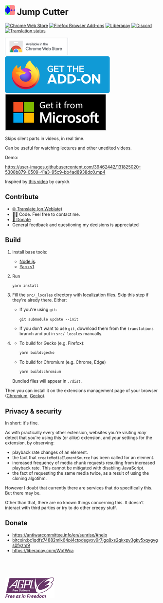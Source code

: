 # <img src="./src/icons/icon.svg" alt="Logo" height="32"/> Jump Cutter

[![Chrome Web Store](https://img.shields.io/chrome-web-store/users/lmppdpldfpfdlipofacekcfleacbbncp?logo=google-chrome)][chrome-web-store]
[![Firefox Browser Add-ons](https://img.shields.io/amo/users/jump-cutter?logo=firefox-browser)][addons-mozilla-org]
[![Liberapay](https://img.shields.io/liberapay/receives/WofWca?logo=liberapay)](https://liberapay.com/WofWca)
[![Discord](https://img.shields.io/discord/678444692592918548?logo=discord)](https://discord.gg/HCjghyT)
[![Translation status](https://hosted.weblate.org/widgets/jump-cutter/-/svg-badge.svg)][weblate]

[![Chrome Web Store](docs/extension-store-badges/chrome.png)][chrome-web-store]
[![Firefox Browser Add-ons](docs/extension-store-badges/mozilla.svg)][addons-mozilla-org]
[![Microsoft Edge Add-ons](docs/extension-store-badges/microsoft.svg)][microsoft-edge-addons]

Skips silent parts in videos, in real time.

Can be useful for watching lectures and other unedited videos.

Demo:

<!-- TODO put the file in the repo so it's set in stone? -->
<!-- The source video:
https://ocw.mit.edu/courses/electrical-engineering-and-computer-science/6-034-artificial-intelligence-fall-2010/lecture-videos/lecture-16-learning-support-vector-machines/
(or https://youtu.be/_PwhiWxHK8o).
This video's license: CC BY-NC-SA 4.0 (https://creativecommons.org/licenses/by-nc-sa/4.0/).
Not sure if I did comply with the license here.
But I believe this use case would be considered "fair use" anyway.
 -->
<https://user-images.githubusercontent.com/39462442/131825020-5308b879-0509-41a3-95c9-bb4ad8938dc0.mp4>

Inspired by [this video](https://youtu.be/DQ8orIurGxw) by carykh.

## Contribute

* [🌐 Translate (on Weblate)][weblate]
* 👨‍💻 Code. Feel free to contact me.
* [💸 Donate](#donate)
* General feedback and questioning my decisions is appreciated

## Build

1. Install base tools:
    * [Node.js](https://nodejs.org/).
    * [Yarn v1](https://classic.yarnpkg.com/docs/install).
2. Run

    ```bash
    yarn install
    ```

3.
    Fill the `src/_locales` directory with localization files. Skip this step if they're alredy there. Either:

    * If you're using `git`:

        `git submodule update --init`

    * If you don't want to use `git`, download them from the `translations` branch and put in `src/_locales` manually.

4.
    * To build for Gecko (e.g. Firefox):

        ```bash
        yarn build:gecko
        ```

    * To build for Chromium (e.g. Chrome, Edge)

        ```bash
        yarn build:chromium
        ```

    Bundled files will appear in `./dist`.

Then you can install it on the extensions management page of your browser ([Chromium](https://developer.chrome.com/docs/extensions/mv3/getstarted/#unpacked), [Gecko](https://developer.mozilla.org/en-US/docs/Mozilla/Add-ons/WebExtensions/Your_first_WebExtension#installing)).

## Privacy & security

In short: it's fine.

As with practically every other extension, websites you're visiting _may_ detect that you're using this (or alike) extension, and your settings for the extension, by observing:

* playback rate changes of an element.
* the fact that `createMediaElementSource` has been called for an element.
* increased frequency of media chunk requests resulting from increased playback rate. This cannot be mitigated with disabling JavaScript.
* the fact of requesting the same media twice, as a result of using the cloning algotihm.

However I doubt that currently there are services that do specifically this. But there may be.

Other than that, there are no known things concerning this. It doesn't interact with third parties or try to do other creepy stuff.

## Donate

* <https://antiwarcommittee.info/en/sunrise/#help>
* <bitcoin:bc1qdfz74882mlk64pj4ctpdegvxv9r7jgq8xs2qkxpv3gkv5xqygvgs0fyzm9>
* <https://liberapay.com/WofWca>

<br>
<br>
<br>

[![AGPLv3 Logo](docs/agplv3-with-text-162x68.png)](./COPYING)

[addons-mozilla-org]: https://addons.mozilla.org/firefox/addon/jump-cutter
[chrome-web-store]: https://chrome.google.com/webstore/detail/jump-cutter/lmppdpldfpfdlipofacekcfleacbbncp
[microsoft-edge-addons]: https://microsoftedge.microsoft.com/addons/detail/jlbjhoaphnkkjdafpjomedllppldjkbj
[weblate]: https://hosted.weblate.org/engage/jump-cutter/
